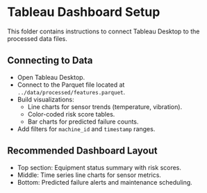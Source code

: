 # Tableau Dashboard Setup

This folder contains instructions to connect Tableau Desktop to the processed data files.

## Connecting to Data

- Open Tableau Desktop.
- Connect to the Parquet file located at `../data/processed/features.parquet`.
- Build visualizations:
  - Line charts for sensor trends (temperature, vibration).
  - Color-coded risk score tables.
  - Bar charts for predicted failure counts.
- Add filters for `machine_id` and `timestamp` ranges.

## Recommended Dashboard Layout

- Top section: Equipment status summary with risk scores.
- Middle: Time series line charts for sensor metrics.
- Bottom: Predicted failure alerts and maintenance scheduling.
